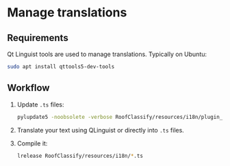 # Manage translations

## Requirements

Qt Linguist tools are used to manage translations. Typically on Ubuntu:

```bash
sudo apt install qttools5-dev-tools
```

## Workflow

1. Update `.ts` files:

    ```bash
    pylupdate5 -noobsolete -verbose RoofClassify/resources/i18n/plugin_translation.pro
    ```

2. Translate your text using QLinguist or directly into `.ts` files.
3. Compile it:

    ```bash
    lrelease RoofClassify/resources/i18n/*.ts
    ```
